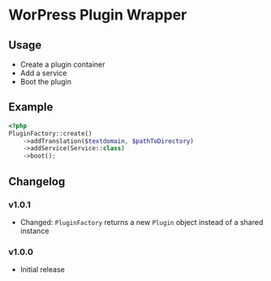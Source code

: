 # WorPress Plugin Wrapper

## Usage

* Create a plugin container
* Add a service
* Boot the plugin

## Example
```php
<?php
PluginFactory::create()
    ->addTranslation($textdomain, $pathToDirectory)
    ->addService(Service::class)
    ->boot();
```

## Changelog

### v1.0.1

* Changed: `PluginFactory` returns a new `Plugin` object instead of a shared instance

### v1.0.0

* Initial release